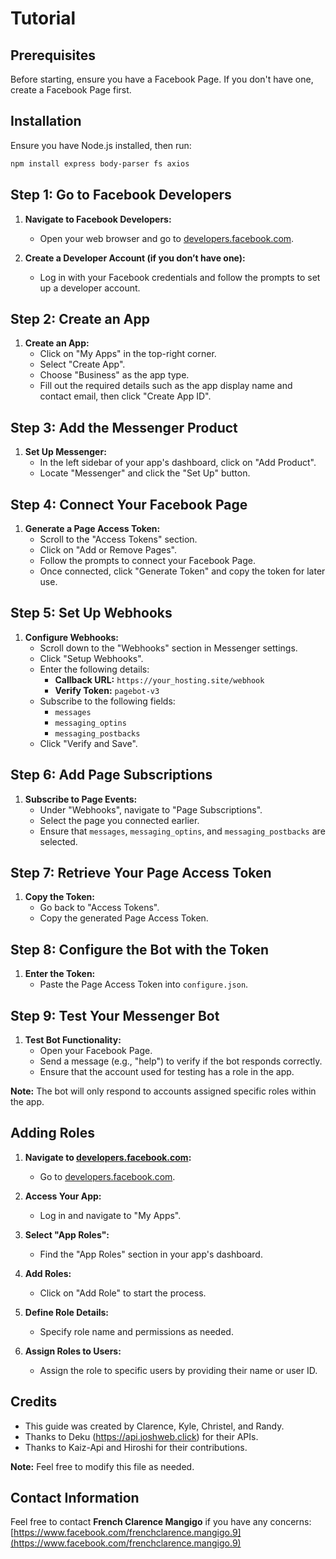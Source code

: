<!DOCTYPE html>
<html lang="en">

<head>
    <meta charset="UTF-8">
    <meta name="viewport" content="width=device-width, initial-scale=1.0">
    
</head>

<body>

# Tutorial

## Prerequisites
Before starting, ensure you have a Facebook Page. If you don't have one, create a Facebook Page first.

## Installation
Ensure you have Node.js installed, then run:

```bash
npm install express body-parser fs axios
```

## Step 1: Go to Facebook Developers
1. **Navigate to Facebook Developers:**
   - Open your web browser and go to [developers.facebook.com](https://developers.facebook.com).

2. **Create a Developer Account (if you don’t have one):**
   - Log in with your Facebook credentials and follow the prompts to set up a developer account.

## Step 2: Create an App
1. **Create an App:**
   - Click on "My Apps" in the top-right corner.
   - Select "Create App".
   - Choose "Business" as the app type.
   - Fill out the required details such as the app display name and contact email, then click "Create App ID".

## Step 3: Add the Messenger Product
1. **Set Up Messenger:**
   - In the left sidebar of your app's dashboard, click on "Add Product".
   - Locate "Messenger" and click the "Set Up" button.

## Step 4: Connect Your Facebook Page
1. **Generate a Page Access Token:**
   - Scroll to the "Access Tokens" section.
   - Click on "Add or Remove Pages".
   - Follow the prompts to connect your Facebook Page.
   - Once connected, click "Generate Token" and copy the token for later use.

## Step 5: Set Up Webhooks
1. **Configure Webhooks:**
   - Scroll down to the "Webhooks" section in Messenger settings.
   - Click "Setup Webhooks".
   - Enter the following details:
     - **Callback URL:** `https://your_hosting.site/webhook`
     - **Verify Token:** `pagebot-v3`
   - Subscribe to the following fields:
     - `messages`
     - `messaging_optins`
     - `messaging_postbacks`
   - Click "Verify and Save".

## Step 6: Add Page Subscriptions
1. **Subscribe to Page Events:**
   - Under "Webhooks", navigate to "Page Subscriptions".
   - Select the page you connected earlier.
   - Ensure that `messages`, `messaging_optins`, and `messaging_postbacks` are selected.

## Step 7: Retrieve Your Page Access Token
1. **Copy the Token:**
   - Go back to "Access Tokens".
   - Copy the generated Page Access Token.

## Step 8: Configure the Bot with the Token
1. **Enter the Token:**
   - Paste the Page Access Token into `configure.json`.

## Step 9: Test Your Messenger Bot
1. **Test Bot Functionality:**
   - Open your Facebook Page.
   - Send a message (e.g., "help") to verify if the bot responds correctly.
   - Ensure that the account used for testing has a role in the app.

**Note:** The bot will only respond to accounts assigned specific roles within the app.

## Adding Roles
1. **Navigate to [developers.facebook.com](https://developers.facebook.com):**
   - Go to [developers.facebook.com](https://developers.facebook.com).

2. **Access Your App:**
   - Log in and navigate to "My Apps".

3. **Select "App Roles":**
   - Find the "App Roles" section in your app's dashboard.

4. **Add Roles:**
   - Click on "Add Role" to start the process.

5. **Define Role Details:**
   - Specify role name and permissions as needed.

6. **Assign Roles to Users:**
   - Assign the role to specific users by providing their name or user ID.

## Credits
- This guide was created by Clarence, Kyle, Christel, and Randy.
- Thanks to Deku (https://api.joshweb.click) for their APIs.
- Thanks to Kaiz-Api and Hiroshi for their contributions.

**Note:** Feel free to modify this file as needed.

## Contact Information
Feel free to contact **French Clarence Mangigo** if you have any concerns: [https://www.facebook.com/frenchclarence.mangigo.9](https://www.facebook.com/frenchclarence.mangigo.9)

</body>
</html>
